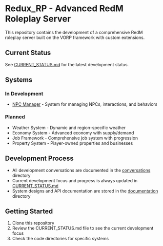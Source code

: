 # Redux_RP - Advanced RedM Roleplay Server

This repository contains the development of a comprehensive RedM roleplay server built on the VORP framework with custom extensions.

## Current Status
See [CURRENT_STATUS.md](./CURRENT_STATUS.md) for the latest development status.

## Systems

### In Development
- [NPC Manager](./code/redux_npcmanager/) - System for managing NPCs, interactions, and behaviors

### Planned
- Weather System - Dynamic and region-specific weather
- Economy System - Advanced economy with supply/demand
- Job Framework - Comprehensive job system with progression
- Property System - Player-owned properties and businesses

## Development Process
- All development conversations are documented in the [conversations](./conversations/) directory
- Current development focus and progress is always updated in [CURRENT_STATUS.md](./CURRENT_STATUS.md)
- System designs and API documentation are stored in the [documentation](./documentation/) directory

## Getting Started
1. Clone this repository
2. Review the CURRENT_STATUS.md file to see the current development focus
3. Check the code directories for specific systems
